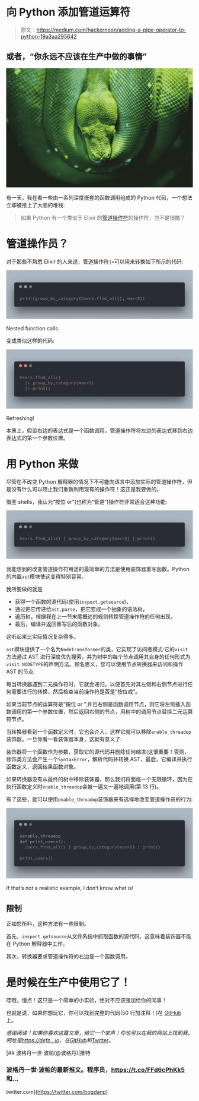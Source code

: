 # 向 Python 添加管道运算符

> 原文：<https://medium.com/hackernoon/adding-a-pipe-operator-to-python-19a3aa295642>

## 或者，“你永远不应该在生产中做的事情”

![](img/cbaa55da47acd894a32878bb9a83a0c1.png)

有一天，我在看一些由一系列深度嵌套的函数调用组成的 Python 代码，一个想法立即被推上了大脑的堆栈:

> 如果 Python 有一个类似于 Elixir 的[管道操作符](https://elixirschool.com/en/lessons/basics/pipe-operator/)的操作符，岂不是很酷？

# 管道操作员？

对于那些不熟悉 Elixir 的人来说，管道操作符`|>`可以用来转换如下所示的代码:

![](img/1118fed6fbc8851f89ab90008f4423ff.png)

Nested function calls.

变成类似这样的代码:

![](img/a37fea72a414095df02999186042cf3a.png)

Refreshing!

本质上，假设右边的表达式是一个函数调用，管道操作符将左边的表达式移到右边表达式的第一个参数位置。

# 用 Python 来做

尽管在不改变 Python 解释器的情况下不可能向语言中添加实际的管道操作符，但是没有什么可以阻止我们重新利用现有的操作符！这正是我要做的。

借鉴 shells，我认为“按位 or”(也称为“管道”)操作符非常适合这种功能:

![](img/a9e6ead33f493f47780ccee3b50d8c77.png)

我能想到的改变管道操作符用途的最简单的方法是使用装饰器重写函数。Python 的内置`ast`模块使这变得特别容易。

我所要做的就是

*   获得一个函数的源代码(使用`inspect.getsource`)，
*   通过把它传递给`ast.parse`，把它变成一个抽象的语法树，
*   遍历树，根据我在上一节末尾概述的规则转换管道操作符的任何出现，
*   最后，编译并返回重写后的函数对象。

这听起来比实际情况复杂得多。

`ast`模块提供了一个名为`NodeTransformer`的类，它实现了访问者模式:它的`visit`方法通过 AST 进行深度优先搜索，并为树中的每个节点调用其自身的任何形式为`visit_NODETYPE`的声明方法。顾名思义，您可以使用节点转换器来访问和操作 AST 的节点:

每当转换器遇到二元操作符时，它就会递归，以便首先对其左侧和右侧节点进行任何需要进行的转换，然后检查当前操作符是否是“按位或”。

如果当前节点的运算符是“按位 or ”,并且右侧是函数调用节点，则它将左侧插入函数调用的第一个参数位置，然后返回右侧的节点，用树中的调用节点替换二元运算符节点。

当转换器看到一个函数定义时，它也会介入，这样它就可以移除`enable_threadop`装饰器。一旦你看一看装饰器本身，这就有意义了:

装饰器将一个函数作为参数，获取它的源代码并删除任何缩进(这很重要！否则，修饰类方法会产生一个`SyntaxError`，解析代码并转换 AST，最后，它编译并执行函数定义，返回结果函数对象。

如果转换器没有从最终的树中移除装饰器，那么我们将面临一个无限循环，因为在执行函数定义时`enable_threadop`会被一遍又一遍地调用(第 13 行)。

有了这些，就可以使用`enable_threadop`装饰器来有选择地改变管道操作员的行为:

![](img/20934d2fad6c135e442323b93ca31dbf.png)

If that’s not a realistic example, I don’t know what is!

## 限制

正如您所料，这种方法有一些限制。

首先，`inspect.getsource`从文件系统中抓取函数的源代码，这意味着装饰器不能在 Python 解释器中工作。

其次，转换器要求管道操作符的右边是一个函数调用。

# 是时候在生产中使用它了！

哇哦，慢点！这只是一个简单的小实验，绝对不应该强加给你的同事！

也就是说，如果你想玩它，你可以找到完整的代码(50 行加注释！)在 [GitHub](https://github.com/Bogdanp/threadop/blob/master/threadop.py) 上。

*感谢阅读！如果你喜欢这篇文章，给它一个掌声！你也可以在我的网站上找到我，网址是*[*https://defn . io*](https://defn.io)*，在*[*GitHub*](https://github.com/Bogdanp)*和*[Twitter](https://twitter.com/Bogdanp)*。*

[](https://twitter.com/bogdanp) [## 波格丹一世·波帕(@波格丹)|推特

### 波格丹一世·波帕的最新推文。程序员，https://t.co/FFd6cPhKk5 和…

twitter.com](https://twitter.com/bogdanp)